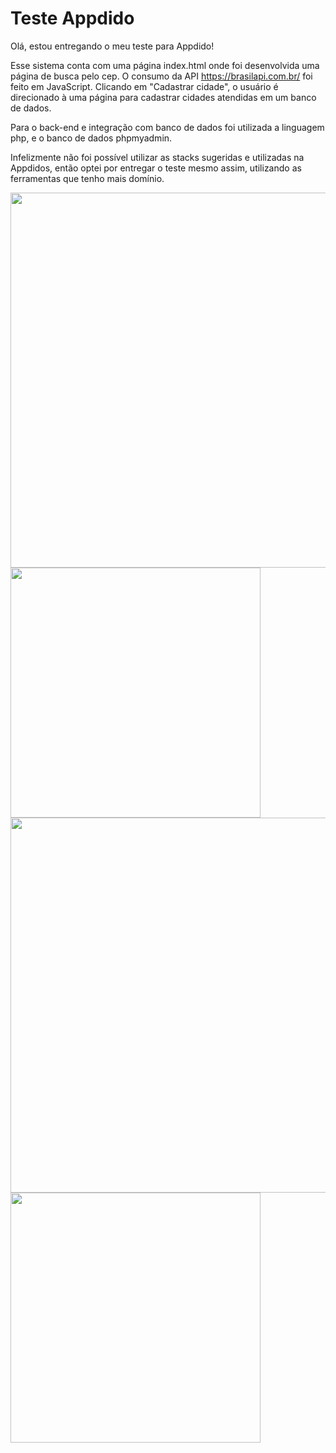 # Teste Appdido

Olá, estou entregando o meu teste para Appdido!

Esse sistema conta com uma página index.html onde foi desenvolvida uma página
de busca pelo cep. O consumo da API https://brasilapi.com.br/ foi feito em JavaScript.
Clicando em "Cadastrar cidade", o usuário é direcionado à uma página para cadastrar 
cidades atendidas em um banco de dados. 

Para o back-end e integração com banco de dados foi utilizada a linguagem php,
e o banco de dados phpmyadmin.

Infelizmente não foi possível utilizar as stacks sugeridas e utilizadas na Appdidos,
então optei por entregar o teste mesmo assim, utilizando as ferramentas que tenho mais
domínio.

 <img src="https://user-images.githubusercontent.com/60903342/121237594-9a42ed80-c86d-11eb-88c0-a46abbebd63d.PNG" width="600"/>
  <img src="https://user-images.githubusercontent.com/60903342/121238276-500e3c00-c86e-11eb-8e41-e6dba7d40264.PNG" width="400"/>
  <img src="https://user-images.githubusercontent.com/60903342/121237886-e68e2d80-c86d-11eb-8cab-d5d059133458.PNG" width="600"/>
  <img src="https://user-images.githubusercontent.com/60903342/121238301-556b8680-c86e-11eb-8fbd-98f2490ee6f8.PNG" width="400"/>


